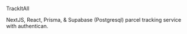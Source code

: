 TrackItAll

NextJS, React, Prisma, & Supabase (Postgresql) parcel tracking service with authentican.
